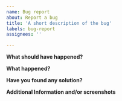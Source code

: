 ```yaml
---
name: Bug report
about: Report a bug
title: 'A short description of the bug'
labels: bug-report
assignees: ''

---
```


**What should have happened?**
<!-- Describe the exspected bahavior. -->

**What happened?**
<!-- Describe what actually happened. -->

**Have you found any solution?**
<!-- Found a solution? Add it here. If not, leave it empty. -->

**Additional Information and/or screenshots**
<!-- Add additional information here. Screenshots would also be appreciated. -->
